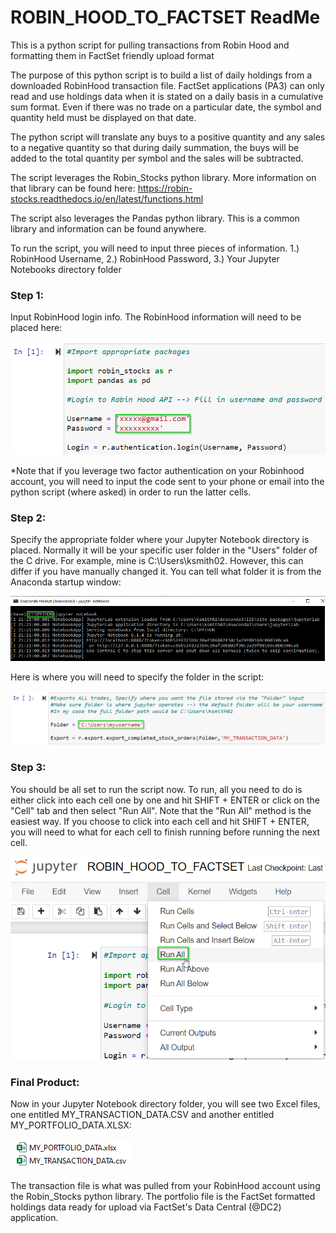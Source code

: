 # ROBIN_HOOD_TO_FACTSET ReadMe
This is a python script for pulling transactions from Robin Hood and formatting them in FactSet friendly upload format

The purpose of this python script is to build a list of daily holdings from a downloaded RobinHood transaction file. FactSet applications (PA3) can only read and use holdings data when it is stated on a daily basis in a cumulative sum format. Even if there was no trade on a particular date, the symbol and quantity held must be displayed on that date. 

The python script will translate any buys to a positive quantity and any sales to a negative quantity so that during daily summation, the buys will be added to the total quantity per symbol and the sales will be subtracted.

The script leverages the Robin_Stocks python library. More information on that library can be found here: https://robin-stocks.readthedocs.io/en/latest/functions.html

The script also leverages the Pandas python library. This is a common library and information can be found anywhere. 

To run the script, you will need to input three pieces of information. 1.) RobinHood Username, 2.) RobinHood Password, 3.) Your Jupyter Notebooks directory folder 

### Step 1: 
Input RobinHood login info. The RobinHood information will need to be placed here:

![](images/RH_LOGIN.png)

*Note that if you leverage two factor authentication on your Robinhood account, you will need to input the code sent to your phone or email into the python script (where asked) in order to run the latter cells.

### Step 2: 
Specify the appropriate folder where your Jupyter Notebook directory is placed. Normally it will be your specific user folder in the "Users" folder of the C drive. For example, mine is C:\Users\ksmith02. However, this can differ if you have manually changed it. You can tell what folder it is from the Anaconda startup window:

![](images/ANACONDA.png)

Here is where you will need to specify the folder in the script:

![](images/JUPYTER_FOLDER.png)

### Step 3:
You should be all set to run the script now. To run, all you need to do is either click into each cell one by one and hit SHIFT + ENTER or click on the "Cell" tab and then select "Run All". Note that the "Run All" method is the easiest way. If you choose to click into each cell and hit SHIFT + ENTER, you will need to what for each cell to finish running before running the next cell.

![](images/RUN_ALL.png)

### Final Product:
Now in your Jupyter Notebook directory folder, you will see two Excel files, one entitled MY_TRANSACTION_DATA.CSV and another entitled MY_PORTFOLIO_DATA.XLSX:

![](images/FINAL.png)

The transaction file is what was pulled from your RobinHood account using the Robin_Stocks python library. The portfolio file is the FactSet formatted holdings data ready for upload via FactSet's Data Central (@DC2) application. 
